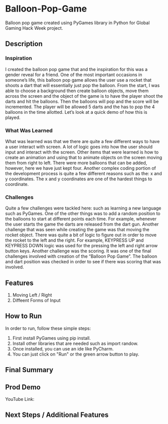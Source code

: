 # Balloon-Pop-Game
Balloon pop game created using PyGames library in Python for Global Gaming Hack Week project. 

## Description
### Inspiration 
I created the balloon pop game that and the inspiration for this was a gender reveal for a friend. One of the most important occasions in someone’s life, this balloon pop game allows the user use a rocket that shoots a dart that will essentially just pop the balloon. From the start, I was able to choose a background then create balloon objects, move them across the screen and the object of the game is to have the player shoot the darts and hit the balloons. Then the balloons will pop and the score will be incremented. The player will be allowed 5 darts and the has to pop the 4 balloons in the time allotted. Let’s look at a quick demo of how this is played. 

### What Was Learned 
What was learned was that we there are quite a few different ways to have a user interact with screen. A lot of logic goes into how the user should input and interact with the screen. Other items that were learned is how to create an animation and using that to animate objects on the screen moving them from right to left. There were more balloons that can be added, however, here we have just kept four. Another complex coding portion of the development process is quite a few different reasons such as the: x and y coordinates. The x and y coordinates are one of the hardest things to coordinate. 

### Challenges 
Quite a few challenges were tackled here: such as learning a new language such as PyGames. One of the other things was to add a random position to the balloons to start at different points each time. For example, whenever the user starts the game the darts are released from the dart gun. Another challenge that was seen while creating the game was that moving the rocket object. There was quite a bit of logic to figure out in order to move the rocket to the left and the right. For example, KEYPRESS UP and KEYPRESS DOWN logic was used for the pressing the left and right arrow button keys. Another challenge was the scoring. It was one of the final challenges involved with creation of the “Balloon Pop Game”. The balloon and dart position was checked in order to see if there was scoring that was involved. 

## Features 
1. Moving Left / Right 
2. Diffeent Forms of Input 

## How to Run
In order to run, follow these simple steps: 
1. First install PyGames using pip install. 
2. Install other libraries that are needed such as import randow. 
3. Once installed, you can use an ide like PyCharm. 
4. You can just click on "Run" or the green arrow button to play. 

## Final Summary 

## Prod Demo 
YouTube Link: 

## Next Steps / Additional Features 

